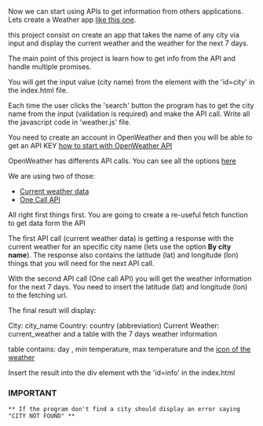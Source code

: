 

Now we can start using APIs to get information from others applications. Lets create a Weather app [like this one](https://mariandreamv.github.io/weatherapp.github.io/).

this project consist on create an app that takes the name of any city via input and display the current weather and the weather for the next 7 days.

The main point of this project is learn how to get info from the API and handle multiple promises.

You will get the input value (city name) from the element with the 'id=city' in the index.html file.

Each time the user clicks the 'search' button the program has to get the city name from the input (validation is required) and make the API call. Write all the javascript code in 'weather.js' file.


You need to create an account in OpenWeather and then you will be able to get an API KEY
[how to start with OpenWeather API](https://openweathermap.org/appid)

OpenWeather has differents API calls. You can see all the options [here](https://openweathermap.org/api)

We are using two of those:
 * [Current weather data](https://openweathermap.org/current)
 * [One Call API](https://openweathermap.org/api/one-call-api)


All right first things first. You are going to create a re-useful fetch function to get data form the API

 The first API call (current weather data) is getting a response with the current weather for an specific city name (lets use the option **By city name**). The response also contains the latitude (lat) and longitude (lon) things that you will need for the next API call.

 With the second API call (One call API) you will get the weather information for the next 7 days. You need to insert the latitude (lat) and longitude (lon) to the fetching url.

The final result will display:

  City: city_name
  Country: country (abbreviation)
  Current Weather: current_weather
  and a table with the 7 days weather information

  table contains:
  day , min temperature, max temperature and the [icon of the weather](https://openweathermap.org/weather-conditions#Weather-Condition)

Insert the result into the div element wth the 'id=info' in the index.html


### IMPORTANT
    ** If the program don't find a city should display an error saying "CITY NOT FOUND" **
    
    
